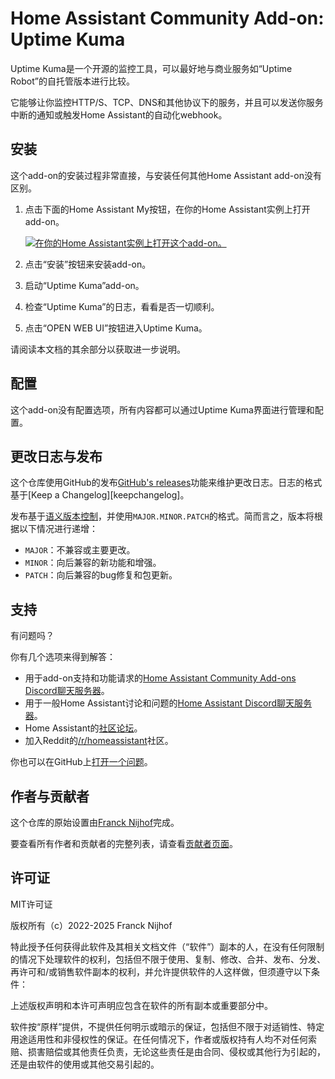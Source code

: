 # Home Assistant Community Add-on: Uptime Kuma

Uptime Kuma是一个开源的监控工具，可以最好地与商业服务如“Uptime Robot”的自托管版本进行比较。

它能够让你监控HTTP/S、TCP、DNS和其他协议下的服务，并且可以发送你服务中断的通知或触发Home Assistant的自动化webhook。

## 安装

这个add-on的安装过程非常直接，与安装任何其他Home Assistant add-on没有区别。

1. 点击下面的Home Assistant My按钮，在你的Home Assistant实例上打开add-on。

   [![在你的Home Assistant实例上打开这个add-on。][addon-badge]][addon]

1. 点击“安装”按钮来安装add-on。
1. 启动“Uptime Kuma”add-on。
1. 检查“Uptime Kuma”的日志，看看是否一切顺利。
1. 点击“OPEN WEB UI”按钮进入Uptime Kuma。

请阅读本文档的其余部分以获取进一步说明。

## 配置

这个add-on没有配置选项，所有内容都可以通过Uptime Kuma界面进行管理和配置。

## 更改日志与发布

这个仓库使用GitHub的发布[GitHub's releases][releases]功能来维护更改日志。日志的格式基于[Keep a Changelog][keepchangelog]。

发布基于[语义版本控制][semver]，并使用`MAJOR.MINOR.PATCH`的格式。简而言之，版本将根据以下情况进行递增：

- `MAJOR`：不兼容或主要更改。
- `MINOR`：向后兼容的新功能和增强。
- `PATCH`：向后兼容的bug修复和包更新。

## 支持

有问题吗？

你有几个选项来得到解答：

- 用于add-on支持和功能请求的[Home Assistant Community Add-ons Discord聊天服务器][discord]。
- 用于一般Home Assistant讨论和问题的[Home Assistant Discord聊天服务器][discord-ha]。
- Home Assistant的[社区论坛][forum]。
- 加入Reddit的[/r/homeassistant][reddit]社区。

你也可以在GitHub上[打开一个问题][issue]。

## 作者与贡献者

这个仓库的原始设置由[Franck Nijhof][frenck]完成。

要查看所有作者和贡献者的完整列表，请查看[贡献者页面][contributors]。

## 许可证

MIT许可证

版权所有（c）2022-2025 Franck Nijhof

特此授予任何获得此软件及其相关文档文件（“软件”）副本的人，在没有任何限制的情况下处理软件的权利，包括但不限于使用、复制、修改、合并、发布、分发、再许可和/或销售软件副本的权利，并允许提供软件的人这样做，但须遵守以下条件：

上述版权声明和本许可声明应包含在软件的所有副本或重要部分中。

软件按“原样”提供，不提供任何明示或暗示的保证，包括但不限于对适销性、特定用途适用性和非侵权性的保证。在任何情况下，作者或版权持有人均不对任何索赔、损害赔偿或其他责任负责，无论这些责任是由合同、侵权或其他行为引起的，还是由软件的使用或其他交易引起的。

[addon-badge]: https://my.home-assistant.io/badges/supervisor_addon.svg
[addon]: https://my.home-assistant.io/redirect/supervisor_addon/?addon=a0d7b954_uptime-kuma&repository_url=https%3A%2F%2Fgithub.com%2Fhassio-addons%2Frepository
[contributors]: https://github.com/hassio-addons/addon-uptime-kuma/graphs/contributors
[discord-ha]: https://discord.gg/c5DvZ4e
[discord]: https://discord.me/hassioaddons
[forum]: https://community.home-assistant.io/?u=frenck
[frenck]: https://github.com/frenck
[issue]: https://github.com/hassio-addons/addon-uptime-kuma/issues
[reddit]: https://reddit.com/r/homeassistant
[releases]: https://github.com/hassio-addons/addon-uptime-kuma/releases
[semver]: https://semver.org/spec/v2.0.0.html
